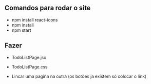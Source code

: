 ## Comandos para rodar o site

- npm install react-icons
- npm install
- npm start

## Fazer

- TodoListPage.jsx
- TodoListPage.css

- Lincar uma pagina na outra (os botões ja existem só colocar o link)



